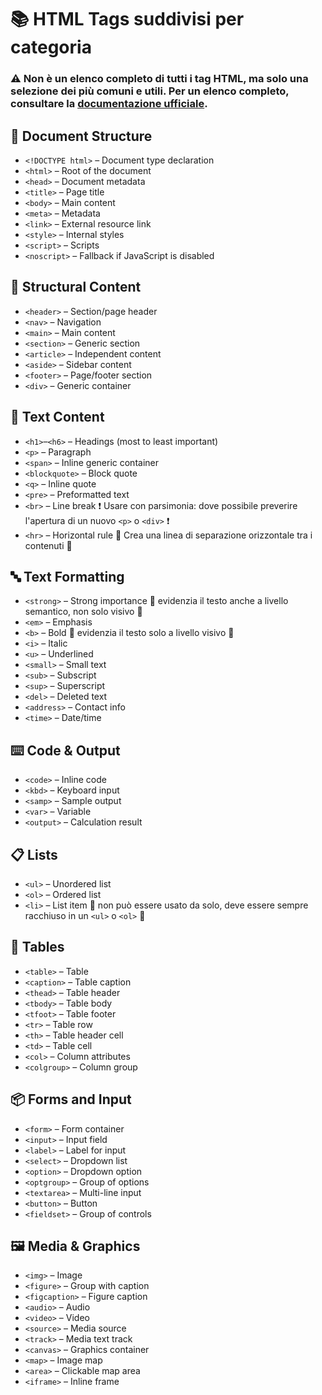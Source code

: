 # 📚 HTML Tags suddivisi per categoria

### :warning: Non è un elenco completo di tutti i tag HTML, ma solo una selezione dei più comuni e utili. Per un elenco completo, consultare la [documentazione ufficiale](https://developer.mozilla.org/en-US/docs/Web/HTML/Element).

## 📄 Document Structure

- `<!DOCTYPE html>` – Document type declaration
- `<html>` – Root of the document
- `<head>` – Document metadata
- `<title>` – Page title
- `<body>` – Main content
- `<meta>` – Metadata
- `<link>` – External resource link
- `<style>` – Internal styles
- `<script>` – Scripts
- `<noscript>` – Fallback if JavaScript is disabled

## 🧱 Structural Content

- `<header>` – Section/page header
- `<nav>` – Navigation
- `<main>` – Main content
- `<section>` – Generic section
- `<article>` – Independent content
- `<aside>` – Sidebar content
- `<footer>` – Page/footer section
- `<div>` – Generic container

## 📝 Text Content

- `<h1>`–`<h6>` – Headings (most to least important)
- `<p>` – Paragraph
- `<span>` – Inline generic container
- `<blockquote>` – Block quote
- `<q>` – Inline quote
- `<pre>` – Preformatted text
- `<br>` – Line break :exclamation: Usare con parsimonia: dove possibile preverire l'apertura di un nuovo `<p>` o `<div>` :exclamation:
- `<hr>` – Horizontal rule :eyes: Crea una linea di separazione orizzontale tra i contenuti :eyes:

## 🔤 Text Formatting

- `<strong>` – Strong importance :eyes: evidenzia il testo anche a livello semantico, non solo visivo :eyes:
- `<em>` – Emphasis
- `<b>` – Bold :eyes: evidenzia il testo solo a livello visivo :eyes:
- `<i>` – Italic
- `<u>` – Underlined
- `<small>` – Small text
- `<sub>` – Subscript
- `<sup>` – Superscript
- `<del>` – Deleted text
- `<address>` – Contact info
- `<time>` – Date/time

## ⌨️ Code & Output

- `<code>` – Inline code
- `<kbd>` – Keyboard input
- `<samp>` – Sample output
- `<var>` – Variable
- `<output>` – Calculation result

## 📋 Lists

- `<ul>` – Unordered list
- `<ol>` – Ordered list
- `<li>` – List item :eyes: non può essere usato da solo, deve essere sempre racchiuso in un `<ul>` o `<ol>` :eyes:

## 🧾 Tables

- `<table>` – Table
- `<caption>` – Table caption
- `<thead>` – Table header
- `<tbody>` – Table body
- `<tfoot>` – Table footer
- `<tr>` – Table row
- `<th>` – Table header cell
- `<td>` – Table cell
- `<col>` – Column attributes
- `<colgroup>` – Column group

## 📦 Forms and Input

- `<form>` – Form container
- `<input>` – Input field
- `<label>` – Label for input
- `<select>` – Dropdown list
- `<option>` – Dropdown option
- `<optgroup>` – Group of options
- `<textarea>` – Multi-line input
- `<button>` – Button
- `<fieldset>` – Group of controls

## 🖼️ Media & Graphics

- `<img>` – Image
- `<figure>` – Group with caption
- `<figcaption>` – Figure caption
- `<audio>` – Audio
- `<video>` – Video
- `<source>` – Media source
- `<track>` – Media text track
- `<canvas>` – Graphics container
- `<map>` – Image map
- `<area>` – Clickable map area
- `<iframe>` – Inline frame
